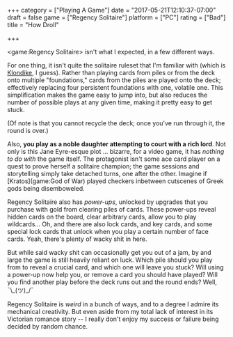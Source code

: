 +++
category = ["Playing A Game"]
date = "2017-05-21T12:10:37-07:00"
draft = false
game = ["Regency Solitaire"]
platform = ["PC"]
rating = ["Bad"]
title = "How Droll"

+++

<game:Regency Solitaire> isn't what I expected, in a few different ways.

For one thing, it isn't quite the solitaire ruleset that I'm familiar with (which is <a href="https://en.wikipedia.org/wiki/Klondike_(solitaire)">Klondike</a>, I guess).  Rather than playing cards from piles or from the deck onto multiple "foundations," cards from the piles are played onto the deck; effectively replacing four persistent foundations with one, volatile one.  This simplification makes the game easy to jump into, but also reduces the number of possible plays at any given time, making it pretty easy to get stuck.

(Of note is that you cannot recycle the deck; once you've run through it, the round is over.)

Also, <b>you play as a noble daughter attempting to court with a rich lord</b>.  Not only is this Jane Eyre-esque plot ... bizarre, for a video game, it has <i>nothing to do with</i> the game itself.  The protagonist isn't some ace card player on a quest to prove herself a solitaire champion; the game sessions and storytelling simply take detached turns, one after the other.  Imagine if [Kratos](game:God of War) played checkers inbetween cutscenes of Greek gods being disemboweled.

Regency Solitaire also has <i>power-ups</i>, unlocked by upgrades that you purchase with gold from clearing piles of cards.  These power-ups reveal hidden cards on the board, clear arbitrary cards, allow you to play wildcards... Oh, and there are also lock cards, and key cards, and some special lock cards that unlock when you play a certain number of face cards.  Yeah, there's plenty of wacky shit in here.

But while said wacky shit can occasionally get you out of a jam, by and large the game is still heavily reliant on luck.  Which pile should you play from to reveal a crucial card, and which one will leave you stuck?  Will using a power-up now help you, or remove a card you should have played?  Will you find another play before the deck runs out and the round ends?  Well, ¯\\\_(ツ)\_/¯

Regency Solitaire is <i>weird</i> in a bunch of ways, and to a degree I admire its mechanical creativity.  But even aside from my total lack of interest in its Victorian romance story -- I really don't enjoy my success or failure being decided by random chance.
